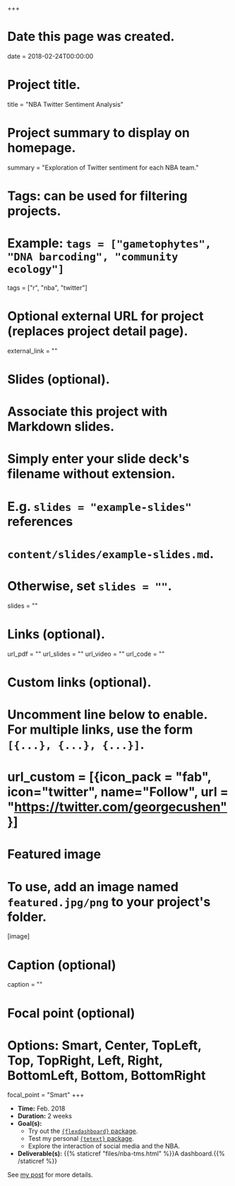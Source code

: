 +++
# Date this page was created.
date = 2018-02-24T00:00:00

# Project title.
title = "NBA Twitter Sentiment Analysis"

# Project summary to display on homepage.
summary = "Exploration of Twitter sentiment for each NBA team."

# Tags: can be used for filtering projects.
# Example: `tags = ["gametophytes", "DNA barcoding", "community ecology"]`
tags = ["r", "nba", "twitter"]

# Optional external URL for project (replaces project detail page).
external_link = ""

# Slides (optional).
#   Associate this project with Markdown slides.
#   Simply enter your slide deck's filename without extension.
#   E.g. `slides = "example-slides"` references 
#   `content/slides/example-slides.md`.
#   Otherwise, set `slides = ""`.
slides = ""

# Links (optional).
url_pdf = ""
url_slides = ""
url_video = ""
url_code = ""

# Custom links (optional).
#   Uncomment line below to enable. For multiple links, use the form `[{...}, {...}, {...}]`.
# url_custom = [{icon_pack = "fab", icon="twitter", name="Follow", url = "https://twitter.com/georgecushen"}]

# Featured image
# To use, add an image named `featured.jpg/png` to your project's folder. 
[image]
  # Caption (optional)
  caption = ""
  
  # Focal point (optional)
  # Options: Smart, Center, TopLeft, Top, TopRight, Left, Right, BottomLeft, Bottom, BottomRight
  focal_point = "Smart"
+++

+ __Time:__ Feb. 2018
+ __Duration:__ 2 weeks
+ __Goal(s):__
    + Try out the [`{flexdashboard}` package](https://rmarkdown.rstudio.com/flexdashboard/).
    + Test my personal [`{tetext}` package](https://github.com/tonyelhabr/tetext).
    + Explore the interaction of social media and the NBA.
+ __Deliverable(s):__ {{% staticref "files/nba-tms.html" %}}A dashboard.{{% /staticref %}}

See [my post](/post/nba-tweets-tms-flexdashboard) for more details.